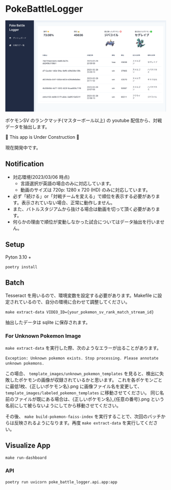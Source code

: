 # PokeBattleLogger

![app](docs/app.png)

ポケモンSV のランクマッチ(マスターボール以上) の youtube 配信から、対戦データを抽出します。

🚧 This app is Under Construction 🚧

現在開発中です。

## Notification

- 対応環境(2023/03/06 時点)
  - 言語選択が英語の場合のみに対応しています。
  - 動画のサイズは 720p: 1280 x 720 (HD) のみに対応しています。
- 必ず「続ける」or「対戦チームを変える」で順位を表示する必要があります。表示されていない場合、正常に動作しません。
- また、バトルスタジアムから抜ける場合は動画を切って頂く必要があります。
- 何らかの理由で順位が変動しなかった試合についてはデータ抽出を行いません。

## Setup

Pyton 3.10 +

```
poetry install
```

## Batch

Tesseract を用いるので、環境変数を設定する必要があります。Makefile に設定されているので、自分の環境に合わせて調整してください。

```
make extract-data VIDEO_ID={your_pokemon_sv_rank_match_stream_id}
```

抽出したデータは sqlite に保存されます。

### For Unknown Pokemon Image

`make extract-data` を実行した際、次のようなエラーが出ることがあります。

```
Exception: Unknown pokemon exists. Stop processing. Please annotate unknown pokemons.
```

この場合、 `template_images/unknown_pokemon_templates` を見ると、検出に失敗したポケモンの画像が収録されているかと思います。
これを各ポケモンごとに最低1枚、{正しいポケモン名}.png に画像ファイル名を変更して、`template_images/labeled_pokemon_templates` に移動させてください。
同じ名前のファイルが既にある場合は、{正しいポケモン名}_{任意の番号}.png という名前にして被らないようにしてから移動させてください。

その後、 `make build-pokemon-faiss-index` を実行することで、次回のバッチからは反映されるようになります。再度 `make extract-data` を実行してください。

## Visualize App

```
make run-dashboard
```

### API

```
poetry run uvicorn poke_battle_logger.api.app:app
```
